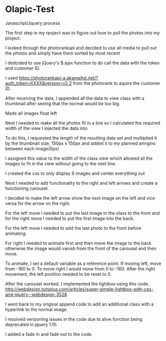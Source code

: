 # Olapic-Test

Javascript/Jquery process

The first step in my rpoject was to figure out how to pull the photos into my project. 

I looked through the photorankapi and decided to use all media to pull out the photos and simply have them sorted by most recent

I dedcided to use jQuery's $.ajax function to do call the data with the token and customer ID.

I used https://photorankapi-a.akamaihd.net/?auth_token=XXXX&version=v2.2 from the photorank to aquire the customer ID.

After receiving the data, I appended all the data to view class with a thumbnail after seeing that the normal would be too big. 

Made all images float left

Next I needed to make all the photos fit in a line so I calculated the required width of the view I injected the data into

To do this, I requested the length of the resulting data set and multiplied it by the thumbnail size, 150px x 150px and added it to my planned amrgins between each image(5px)

I assigned this value to the width of the class view which allowed all the images to fit in the view without going to the next line.

I created the css to only display 6 images and center everything out

Next I needed to add functionality to the right and left arrows and create a functioning carousel.

I decided to make the left arrow show the next image on the left and vice versa for the arrow on the right.

For the left move I needed to put the last image in the class to the front and for the right move I needed to put the first image into the back.

For the left move I needed to add the last photo to the front before animating. 

For right I needed to animate first and then move the image to the back otherwise the image would vanish from the front of the carousel and then move.

To animate, I set a default variable as a reference point. If moving left, move from -160 to 0. To move right I would move from 0 to -160. After the right movement, the left position needed to be reset to 0.




After the carousel worked, I implemented the lightbox using this code.
http://webdesign.tutsplus.com/articles/super-simple-lightbox-with-css-and-jquery--webdesign-3528

I went back to my original append code to add an additional class with a hyperlink to the normal image.

I resolved versioning issues in the code due to alive function being deprecated in jquery 1.10.

I added a fade in and fade out to the code.
